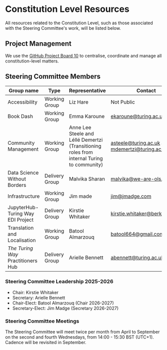 # Constitution Level Resources

All resources related to the Constitution Level, such as those associated with the Steering Committee's work, will be listed below.

## Project Management

We use the [GitHub Project Board 10](https://github.com/orgs/the-turing-way/projects/10) to centralise, coordinate and manage all constitution-level matters.

## Steering Committee Members

Group name | Type | Representative | Contact
-- | -- | -- | -- 
Accessibility | Working Group | Liz Hare | Not Public
Book Dash | Working Group | Emma Karoune | ekaroune@turing.ac.uk
Community Management | Working Group | Anne Lee Steele and Léllé Demertzi (Transitioning roles from internal Turing to community) | asteele@turing.ac.uk and mdemertzi@turing.ac.uk
Data Science Without Borders | Delivery Group | Malvika Sharan | malvika@we-are-ols.org
Infrastructure | Working Group | Jim made | jim@jmadge.com
JupyterHub-Turing Way EDI Project | Delivery Group | Kirstie Whitaker | kirstie.whitaker@berkeley.edu
Translation and Localisation | Working Group | Batool Almarzouq | batool664@gmail.com
_The Turing Way_ Practitioners Hub | Delivery Group | Arielle Bennett | abennett@turing.ac.uk

### Steering Committee Leadership 2025-2026

- Chair: Kirstie Whitaker
- Secretary: Arielle Bennett
- Chair-Elect: Batool Almarzouq (Chair 2026-2027)
- Secretary-Elect: Jim Madge (Secretary 2026-2027) 

### Steering Committee Meetings

The Steering Committee will meet twice per month from April to September on the second and fourth Wednesdays, from 14:00 - 15:30 BST (UTC+1).
Cadence will be revisited in September.
